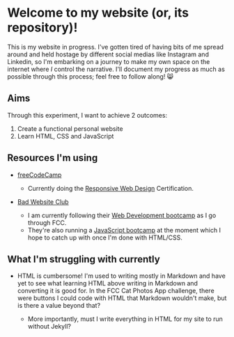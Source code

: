 # Welcome to my website (or, its repository)!

This is my website in progress. I've gotten tired of having bits of me spread around and held hostage by different social medias like Instagram and Linkedin, so I'm embarking on a journey to make my own space on the internet where <em>I</em> control the narrative. I'll document my progress as much as possible through this process; feel free to follow along! 😸

## Aims

Through this experiment, I want to achieve 2 outcomes:

1. Create a functional personal website
2. Learn HTML, CSS and JavaScript

## Resources I'm using

- <a href="https://freecodecamp.org" target="_blank">freeCodeCamp</a>

  - Currently doing the <a href="https://www.freecodecamp.org/learn/2022/responsive-web-design/" target="_blank">Responsive Web Design</a> Certification.

- <a href="https://badwebsite.club/" target="_blank">Bad Website Club</a>

  - I am currently following their <a href="https://badwebsite.club/webdev-bootcamp-jan-2024.html" target="_blank">Web Development bootcamp</a> as I go through FCC.
  - They're also running a <a href="https://badwebsite.club/js-bootcamp-feb-2024.html" target="_blank">JavaScript bootcamp</a> at the moment which I hope to catch up with once I'm done with HTML/CSS.

## What I'm struggling with currently

- HTML is cumbersome! I'm used to writing mostly in Markdown and have yet to see what learning HTML above writing in Markdown and converting it is good for. In the FCC Cat Photos App challenge, there were buttons I could code with HTML that Markdown wouldn't make, but is there a value beyond that?

  - More importantly, must I write everything in HTML for my site to run without Jekyll?
 
